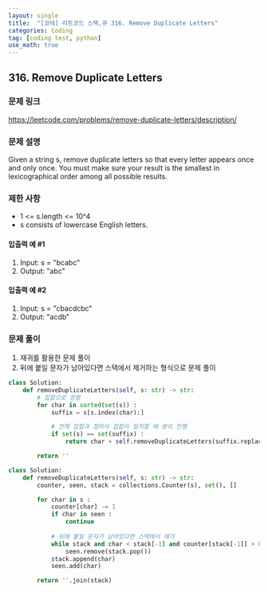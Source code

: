 ```yaml
---
layout: single
title:  "[코테] 리트코드 스택,큐 316. Remove Duplicate Letters"
categories: Coding
tag: [coding test, python]
use_math: true
---
```


## 316. Remove Duplicate Letters
### 문제 링크
<https://leetcode.com/problems/remove-duplicate-letters/description/>

### 문제 설명
Given a string s, remove duplicate letters so that every letter appears once and only once. You must make sure your result is the smallest in lexicographical order among all possible results.

### 제한 사항
- 1 <= s.length <= 10^4
- s consists of lowercase English letters.

#### 입출력 예 #1 
1. Input: s = "bcabc"
2. Output: "abc"

#### 입출력 예 #2
1. Input: s = "cbacdcbc"
2. Output: "acdb"

### 문제 풀이
1. 재귀를 활용한 문제 풀이
2. 뒤에 붙일 문자가 남아있다면 스택에서 제거하는 형식으로 문제 풀이


```python
class Solution:
    def removeDuplicateLetters(self, s: str) -> str:
        # 집합으로 정렬
        for char in sorted(set(s)) :
            suffix = s[s.index(char):]

            # 전체 집합과 접미사 집합이 일치할 때 분리 진행
            if set(s) == set(suffix) :
                return char + self.removeDuplicateLetters(suffix.replace(char, ''))

        return ''
```


```python
class Solution:
    def removeDuplicateLetters(self, s: str) -> str:
        counter, seen, stack = collections.Counter(s), set(), []

        for char in s :
            counter[char] -= 1
            if char in seen :
                continue
            
            # 뒤에 붙일 문자가 남아있다면 스택에서 제거 
            while stack and char < stack[-1] and counter[stack[-1]] > 0 :
                seen.remove(stack.pop())
            stack.append(char)
            seen.add(char)

        return ''.join(stack)
```
